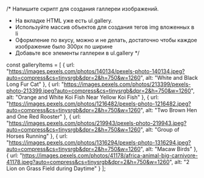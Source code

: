 /*
  Напишите скрипт для создания галлереи изображений. 
  
  - На вкладке HTML уже есть ul.gallery.
  - Используйте массив объектов для создания тегов img вложенных в li
  - Оформление по вкусу, можно и не делать, достаточно чтобы каждое 
    изображение было 300px по ширине
  - Добавьте все элементы галлереи в ul.gallery
*/

const galleryItems = [
  {
    url:
      "https://images.pexels.com/photos/140134/pexels-photo-140134.jpeg?auto=compress&cs=tinysrgb&dpr=2&h=750&w=1260",
    alt: "White and Black Long Fur Cat"
  },
  {
    url:
      "https://images.pexels.com/photos/213399/pexels-photo-213399.jpeg?auto=compress&cs=tinysrgb&dpr=2&h=750&w=1260",
    alt: "Orange and White Koi Fish Near Yellow Koi Fish"
  },
  {
    url:
      "https://images.pexels.com/photos/1216482/pexels-photo-1216482.jpeg?auto=compress&cs=tinysrgb&dpr=2&h=750&w=1260",
    alt: "Two Brown Hen and One Red Rooster"
  },
  {
    url:
      "https://images.pexels.com/photos/219943/pexels-photo-219943.jpeg?auto=compress&cs=tinysrgb&dpr=2&h=750&w=1260",
    alt: "Group of Horses Running"
  },
  {
    url:
      "https://images.pexels.com/photos/1316294/pexels-photo-1316294.jpeg?auto=compress&cs=tinysrgb&dpr=2&h=750&w=1260",
    alt: "Macaw Birds"
  },
  {
    url:
      "https://images.pexels.com/photos/41178/africa-animal-big-carnivore-41178.jpeg?auto=compress&cs=tinysrgb&dpr=2&h=750&w=1260",
    alt: "2 Lion on Grass Field during Daytime"
  }
];
